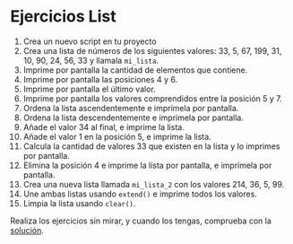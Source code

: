 # Ejercicios List

1. Crea un nuevo script en tu proyecto
2. Crea una lista de números de los siguientes valores: 33, 5, 67, 199, 31, 10, 90, 24, 56, 33 y llamala ```mi_lista```.
3. Imprime por pantalla la cantidad de elementos que contiene.
4. Imprime por pantalla las posiciones 4 y 6.
5. Imprime por pantalla el último valor.
6. Imprime por pantalla los valores comprendidos entre la posición 5 y 7.
7. Ordena la lista ascendentemente e imprímela por pantalla.
8. Ordena la lista descendentemente e imprímela por pantalla.
9. Añade el valor 34 al final, e imprime la lista.
10. Añade el valor 1 en la posición 5, e imprime la lista.
11. Calcula la cantidad de valores 33 que existen en la lista y lo imprimes por pantalla.
13. Elimina la posición 4 e imprime la lista por pantalla, e imprímela por pantalla.
14. Crea una nueva lista llamada ```mi_lista_2``` con los valores 214, 36, 5, 99.
15. Une ambas listas usando ```extend()``` e imprime todos los valores.
16. Limpia la lista usando ```clear()```.

Realiza los ejercicios sin mirar, y cuando los tengas, comprueba con la [solución](/9_Listas/solucion_list.py).
